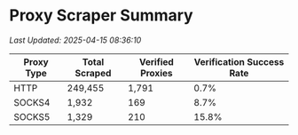 # Proxy Scraper Summary

_Last Updated: 2025-04-15 08:36:10_

| Proxy Type | Total Scraped | Verified Proxies | Verification Success Rate |
|------------|--------------|------------------|--------------------------|
| HTTP | 249,455 | 1,791 | 0.7% |
| SOCKS4 | 1,932 | 169 | 8.7% |
| SOCKS5 | 1,329 | 210 | 15.8% |
